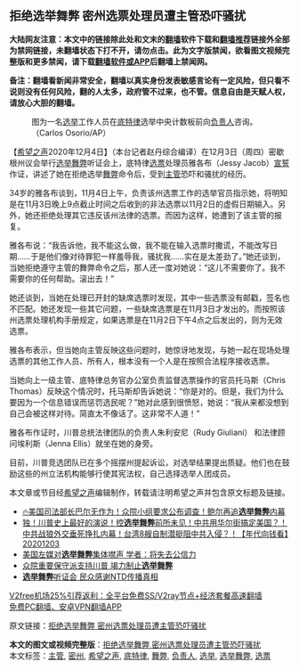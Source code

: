  <h2>拒绝选举舞弊 密州选票处理员遭主管恐吓骚扰</h2> <p class="notice"><b>大陆网友注意：本文中的链接除此处和文末的<a href="https://github.com/bannedbook/fanqiang" >翻墙</a>软件下载和<a href="https://github.com/killgcd/justmysocks/blob/master/README.md">翻墙推荐</a>链接外全部为禁网链接，未翻墙状态下打不开，请勿点击。此为文字版禁闻，欲看图文视频完整版和更多禁闻，请下载<a href="https://github.com/bannedbook/fanqiang">翻墙软件或APP</a>后翻墙上禁闻网。</p><p>备注：翻墙看新闻非常安全，翻墙以真实身份发表敏感言论有一定风险，但只看不说则没有任何风险，翻的人太多，政府管不过来，也不管。信息自由是天赋人权，请放心大胆的翻墙。</b></p>  <div class="entry"> <figure><figcaption>图为一名<a href="https://www.bannedbook.org/bnews/tag/%e9%80%89%e4%b8%be/" class="st_tag internal_tag" rel="tag" title="标签 选举 下的日志">选举</a>工作人员在<a href="https://www.bannedbook.org/bnews/tag/%e5%ba%95%e7%89%b9%e5%be%8b/" class="st_tag internal_tag" rel="tag" title="标签 底特律 下的日志">底特律</a>选举中央计数板前向<a href="https://www.bannedbook.org/bnews/tag/%E8%B4%9F%E8%B4%A3%E4%BA%BA/" class="st_tag internal_tag" rel="tag" title="标签 负责人 下的日志">负责人</a>咨询。（Carlos Osorio/AP）</figcaption></figure> <p>【<span class='wp_keywordlink_affiliate'><a href="https://www.soundofhope.org" title="希望之声" target="_blank">希望之声</a></span>2020年12月4日】（本台记者赵丹综合编译）在12月3日（周四）密歇根州议会举行<a href="https://www.bannedbook.org/bnews/tag/%E9%80%89%E4%B8%BE%E8%88%9E%E5%BC%8A/" class="st_tag internal_tag" rel="tag" title="标签 选举舞弊 下的日志">选举舞弊</a>听证会上，底特律<a href="https://www.bannedbook.org/bnews/tag/%E9%80%89%E7%A5%A8/" class="st_tag internal_tag" rel="tag" title="标签 选票 下的日志">选票</a>处理员雅各布（Jessy Jacob）<span class='wp_keywordlink'><a href="https://www.bannedbook.org/forum5/topic17.html" title="宣誓与预言" target="_blank">宣誓</a></span>作证，讲述了她在拒绝选举<a href="https://www.bannedbook.org/bnews/tag/%E8%88%9E%E5%BC%8A/" class="st_tag internal_tag" rel="tag" title="标签 舞弊 下的日志">舞弊</a>命令后，受到<a href="https://www.bannedbook.org/bnews/tag/%E4%B8%BB%E7%AE%A1/" class="st_tag internal_tag" rel="tag" title="标签 主管 下的日志">主管</a>恐吓和骚扰的经历。</p> <p>34岁的雅各布谈到，11月4日上午，负责该州选票工作的选举官员指示她，将明知是在11月3日晚上9点截止时间之后收到的非法选票以11月2日的虚假日期输入。另外，她还拒绝处理其它违反该州法律的选票。而因为这样，她遭到了该主管的报复。</p> <p>雅各布说：“我告诉他，我不能这么做，我不能在输入选票时撒谎，不能改写日期&#8230;&#8230;于是他们像对待罪犯一样羞辱我，骚扰我&#8230;&#8230;实在是太差劲了。”她还谈到，当她拒绝遵守主管的舞弊命令之后，那人还一度对她说：“这儿不需要你了。我不需要你的任何帮助。滚出去！”</p>  <p>她还谈到，当她在处理已开封的缺席选票时发现，其中一些选票没有邮戳，签名也不匹配。她还发现一些其它问题，一些缺席选票是在11月3日才发出的。而按照该州选票处理机构手册规定，如果选票是在11月2日下午4点之后发出的，则为无效选票。</p> <p>雅各布表示，但当她向主管反映这些问题时，她惊讶地发现，与她一起在现场处理选票的其他工作人员、所有人，根本没有一个人是在按照合法程序接收选票。</p> <p>当她向上一级主管、底特律总务官办公室负责监督选票操作的官员托马斯（Chris Thomas）反映这个情况时，托马斯却告诉她说：“你是对的。但是，我们为什么要因为一个信息错误而惩罚选民呢？”她对此感到很愤怒，她说：“我从来都没想到自己会被这样对待。简直太不像话了。这非常不人道！”</p>  <p>雅各布作证时，川普总统法律团队的负责人朱利安尼（Rudy Giuliani） 和法律顾问埃利斯（Jenna Ellis）就坐在她的身旁。</p> <p>目前，川普竞选团队已在多个摇摆州提起诉讼，对选举结果提出质疑。他们也在鼓励这些的州立法机构能够行使其宪法权，自己选择选举人团成员。</p> <p>本文章或节目经<a href="https://www.bannedbook.org/bnews/tag/%e5%b8%8c%e6%9c%9b%e4%b9%8b%e5%a3%b0/" class="st_tag internal_tag" rel="tag" title="标签 希望之声 下的日志">希望之声</a>编辑制作，转载请注明希望之声并包含原文标题及链接。</p>  <ul class='op-related-articles' title='相关阅读'> <li><a href='https://www.bannedbook.org/bnews/bannedvideo/20201204/1441943.html' target='_blank'>🔥美国司法部长巴尔无作为！众院小组要求公布调查！鲍尔再追<b>选举舞弊</b>内幕</a></li> <li><a href='https://www.bannedbook.org/bnews/taiwannews/20201203/1441586.html' target='_blank'>独！川普史上最好的演说！控<b>选举舞弊</b>前所未见！中共用华尔街搞定美国？！中共战狼外交垂死挣扎内幕！台湾8艘自制潜艇阻中共入侵？！【年代向钱看】20201203</a></li> <li><a href='https://www.bannedbook.org/bnews/comments/20201203/1441416.html' target='_blank'>美国左媒对<b>选举舞弊</b>集体噤声 学者：将失去公信力</a></li> <li><a href='https://www.bannedbook.org/bnews/cnnews/20201203/1441370.html' target='_blank'>众院重要保守派支持川普 竭力制止<b>选举舞弊</b></a></li> <li><a href='https://www.bannedbook.org/bnews/bannedvideo/20201203/1441321.html' target='_blank'><b>选举舞弊</b>听证会 民众感谢NTD传播真相</a></li> </ul> <p class="texttj"> <a href="https://www.bannedbook.org/forum23/topic22702.html" target="_blank">V2free机场25%引荐返利：全平台免费SS/V2ray节点+经济套餐高速翻墙</a><br/> <a href="https://github.com/bannedbook/fanqiang/wiki/%E7%A6%81%E9%97%BB%E7%BD%91%E5%AE%89%E5%8D%93%E7%BF%BB%E5%A2%99%E6%96%B0%E9%97%BBAPP" target="_blank">免费PC翻墙、安卓VPN翻墙APP</a></p><p>原文链接：<a class="src_link"  href="https://www.soundofhope.org/post/450169" target="_blank">拒绝选举舞弊 密州选票处理员遭主管恐吓骚扰</a></p><a name='sharetosocial'></a>       <div><b>本文的图文或视频完整版</b>：<a href='https://www.bannedbook.org/bnews/comments/20201205/1442258.html'>拒绝选举舞弊 密州选票处理员遭主管恐吓骚扰</a></div>  </div><!--END ENTRY--> <div class="postfooter"> <div>本文标签：<a href="https://www.bannedbook.org/bnews/tag/%E4%B8%BB%E7%AE%A1/" rel="tag">主管</a>, <a href="https://www.bannedbook.org/bnews/tag/%E5%AF%86%E5%B7%9E/" rel="tag">密州</a>, <a href="https://www.bannedbook.org/bnews/tag/%e5%b8%8c%e6%9c%9b%e4%b9%8b%e5%a3%b0/" rel="tag">希望之声</a>, <a href="https://www.bannedbook.org/bnews/tag/%e5%ba%95%e7%89%b9%e5%be%8b/" rel="tag">底特律</a>, <a href="https://www.bannedbook.org/bnews/tag/%E8%88%9E%E5%BC%8A/" rel="tag">舞弊</a>, <a href="https://www.bannedbook.org/bnews/tag/%E8%B4%9F%E8%B4%A3%E4%BA%BA/" rel="tag">负责人</a>, <a href="https://www.bannedbook.org/bnews/tag/%e9%80%89%e4%b8%be/" rel="tag">选举</a>, <a href="https://www.bannedbook.org/bnews/tag/%E9%80%89%E4%B8%BE%E8%88%9E%E5%BC%8A/" rel="tag">选举舞弊</a>, <a href="https://www.bannedbook.org/bnews/tag/%E9%80%89%E7%A5%A8/" rel="tag">选票</a></div>  </div><!--END POSTFOOTER--> 